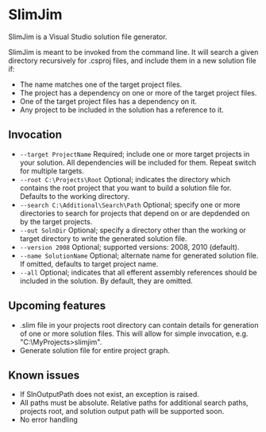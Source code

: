 SlimJim
=====

SlimJim is a Visual Studio solution file generator.

SlimJim is meant to be invoked from the command line. It will search a given directory recursively for .csproj files, and include them in a new solution file if:

* The name matches one of the target project files.
* The project has a dependency on one or more of the target project files.
* One of the target project files has a dependency on it.
* Any project to be included in the solution has a reference to it. 

Invocation
----------

* `--target ProjectName`			Required; include one or more target projects in your solution. All dependencies will be included for them. Repeat switch for multiple targets.
* `--root C:\Projects\Root`			Optional; indicates the directory which contains the root project that you want to build a solution file for. Defaults to the working directory.
* `--search C:\Additional\Search\Path`   Optional; specify one or more directories to search for projects that depend on or are depdended on by the target projects.
* `--out SolnDir` 				Optional; specify a directory other than the working or target directory to write the generated solution file.
* `--version 2008`         			Optional; supported versions: 2008, 2010 (default).
* `--name SolutionName`                     Optional; alternate name for generated solution file. If omitted, defaults to target project name.
* `--all`						Optional; indicates that all efferent assembly references should be included in the solution. By default, they are omitted.


Upcoming features
-----------------

* .slim file in your projects root directory can contain details for generation of one or more solution files. This will allow for simple invocation, e.g. "C:\MyProjects>slimjim".
* Generate solution file for entire project graph.

Known issues 
------------
* If SlnOutputPath does not exist, an exception is raised.
* All paths must be absolute. Relative paths for additional search paths, projects root, and solution output path will be supported soon.
* No error handling
